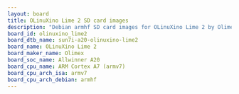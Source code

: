 ```yaml
---
layout: board
title: OLinuXino Lime 2 SD card images
description: "Debian armhf SD card images for OLinuXino Lime 2 by Olimex, SoC: Allwinner A20, CPU ISA: armv7"
board_id: olinuxino_lime2
board_dtb_name: sun7i-a20-olinuxino-lime2
board_name: OLinuXino Lime 2
board_maker_name: Olimex
board_soc_name: Allwinner A20
board_cpu_name: ARM Cortex A7 (armv7)
board_cpu_arch_isa: armv7
board_cpu_arch_debian: armhf
---
```

